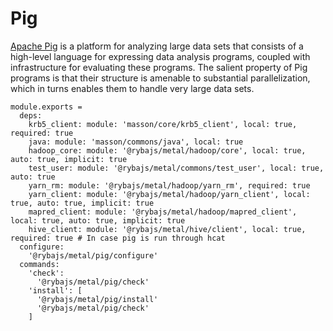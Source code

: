 
# Pig

[Apache Pig](https://pig.apache.org/) is a platform for analyzing large data sets that consists of a
high-level language for expressing data analysis programs, coupled with
infrastructure for evaluating these programs. The salient property of Pig
programs is that their structure is amenable to substantial parallelization,
which in turns enables them to handle very large data sets.

    module.exports =
      deps:
        krb5_client: module: 'masson/core/krb5_client', local: true, required: true
        java: module: 'masson/commons/java', local: true
        hadoop_core: module: '@rybajs/metal/hadoop/core', local: true, auto: true, implicit: true
        test_user: module: '@rybajs/metal/commons/test_user', local: true, auto: true
        yarn_rm: module: '@rybajs/metal/hadoop/yarn_rm', required: true
        yarn_client: module: '@rybajs/metal/hadoop/yarn_client', local: true, auto: true, implicit: true
        mapred_client: module: '@rybajs/metal/hadoop/mapred_client', local: true, auto: true, implicit: true
        hive_client: module: '@rybajs/metal/hive/client', local: true, required: true # In case pig is run through hcat
      configure:
        '@rybajs/metal/pig/configure'
      commands:
        'check':
          '@rybajs/metal/pig/check'
        'install': [
          '@rybajs/metal/pig/install'
          '@rybajs/metal/pig/check'
        ]
